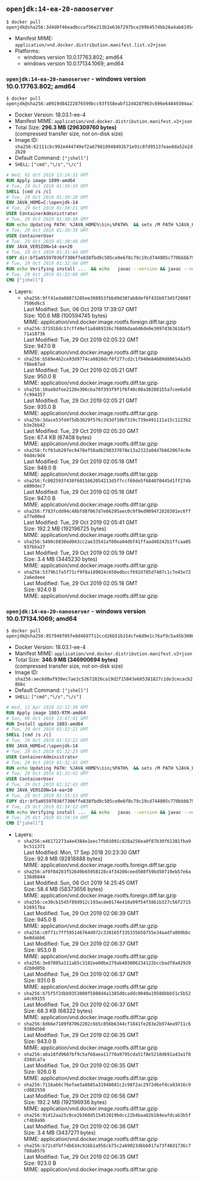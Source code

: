 ## `openjdk:14-ea-20-nanoserver`

```console
$ docker pull openjdk@sha256:3d4d0f46eadbccaf56e213b2e6367297bce299b457dbb26a4ab819549d4db1b6
```

-	Manifest MIME: `application/vnd.docker.distribution.manifest.list.v2+json`
-	Platforms:
	-	windows version 10.0.17763.802; amd64
	-	windows version 10.0.17134.1069; amd64

### `openjdk:14-ea-20-nanoserver` - windows version 10.0.17763.802; amd64

```console
$ docker pull openjdk@sha256:a0919d84222876599bcc93f558eabf12d4287963c696e64849304aa772f79583
```

-	Docker Version: 18.03.1-ee-4
-	Manifest MIME: `application/vnd.docker.distribution.manifest.v2+json`
-	Total Size: **296.3 MB (296309760 bytes)**  
	(compressed transfer size, not on-disk size)
-	Image ID: `sha256:62111cbc992e444749ef2a679810948492b71e91c8fd95137eae0da52e2d2b20`
-	Default Command: `["jshell"]`
-	`SHELL`: `["cmd","\/s","\/c"]`

```dockerfile
# Wed, 02 Oct 2019 12:24:31 GMT
RUN Apply image 1809-amd64
# Tue, 29 Oct 2019 01:30:19 GMT
SHELL [cmd /s /c]
# Tue, 29 Oct 2019 01:30:20 GMT
ENV JAVA_HOME=C:\openjdk-14
# Tue, 29 Oct 2019 01:30:21 GMT
USER ContainerAdministrator
# Tue, 29 Oct 2019 01:30:38 GMT
RUN echo Updating PATH: %JAVA_HOME%\bin;%PATH% 	&& setx /M PATH %JAVA_HOME%\bin;%PATH%
# Tue, 29 Oct 2019 01:30:39 GMT
USER ContainerUser
# Tue, 29 Oct 2019 01:30:40 GMT
ENV JAVA_VERSION=14-ea+20
# Tue, 29 Oct 2019 01:31:44 GMT
COPY dir:bf5a05597036f7306ffe838fbd0c505ce0e6f8c79c19cd744805c770bbbb751b in C:\openjdk-14 
# Tue, 29 Oct 2019 01:32:06 GMT
RUN echo Verifying install ... 	&& echo   javac --version && javac --version 	&& echo   java --version && java --version
# Tue, 29 Oct 2019 01:32:08 GMT
CMD ["jshell"]
```

-	Layers:
	-	`sha256:9ff41eda08873205ee308953fbbd9d307ab8def0f435b97345f200877506d6c5`  
		Last Modified: Sun, 06 Oct 2019 17:39:07 GMT  
		Size: 100.6 MB (100594745 bytes)  
		MIME: application/vnd.docker.image.rootfs.foreign.diff.tar.gzip
	-	`sha256:371918dc17cff49ef1a8489326c7680bdaa6d6de0e3097d363618af571a18736`  
		Last Modified: Tue, 29 Oct 2019 02:05:22 GMT  
		Size: 947.0 B  
		MIME: application/vnd.docker.image.rootfs.diff.tar.gzip
	-	`sha256:b589e462ce93d9774ca0820dcf0f277cd2c1f940e84609d80654a3d5f8be87ad`  
		Last Modified: Tue, 29 Oct 2019 02:05:21 GMT  
		Size: 950.0 B  
		MIME: application/vnd.docker.image.rootfs.diff.tar.gzip
	-	`sha256:10ae8dfee2128e306cba70f393f9f1f6f48c08a30288155a7cee6a5dfc994357`  
		Last Modified: Tue, 29 Oct 2019 02:05:21 GMT  
		Size: 935.0 B  
		MIME: application/vnd.docker.image.rootfs.diff.tar.gzip
	-	`sha256:3dace53fd4f5db3029f576c393df10bf319c739e491111a15c1123b2b3e2bb42`  
		Last Modified: Tue, 29 Oct 2019 02:05:20 GMT  
		Size: 67.4 KB (67408 bytes)  
		MIME: application/vnd.docker.image.rootfs.diff.tar.gzip
	-	`sha256:fcf63ab207ec9478ef58adb298337078e13a2322a04d7b6620674c0e94d4c9d4`  
		Last Modified: Tue, 29 Oct 2019 02:05:18 GMT  
		Size: 949.0 B  
		MIME: application/vnd.docker.image.rootfs.diff.tar.gzip
	-	`sha256:fc002593f438f6015662054213d5f7ccf69de5f684070445d1ff274be800dec7`  
		Last Modified: Tue, 29 Oct 2019 02:05:18 GMT  
		Size: 947.0 B  
		MIME: application/vnd.docker.image.rootfs.diff.tar.gzip
	-	`sha256:f783fcdd94c48bfd8f067d7e66295aec0c9f9ed9094f2820301ec6ffa77e00ed`  
		Last Modified: Tue, 29 Oct 2019 02:05:41 GMT  
		Size: 192.2 MB (192196725 bytes)  
		MIME: application/vnd.docker.image.rootfs.diff.tar.gzip
	-	`sha256:5490c6830ed043cc2ae33541af60ea04dbf41ffaad48242b1ffcaa05937bba27`  
		Last Modified: Tue, 29 Oct 2019 02:05:19 GMT  
		Size: 3.4 MB (3445230 bytes)  
		MIME: application/vnd.docker.image.rootfs.diff.tar.gzip
	-	`sha256:5379b1fa5f71cf9f8a189024c650edbccf692d785d7407c1c7e45e722a6edeee`  
		Last Modified: Tue, 29 Oct 2019 02:05:18 GMT  
		Size: 924.0 B  
		MIME: application/vnd.docker.image.rootfs.diff.tar.gzip

### `openjdk:14-ea-20-nanoserver` - windows version 10.0.17134.1069; amd64

```console
$ docker pull openjdk@sha256:857946f05fe8d4697712ccd26b51b154cfe6d9e1c76af9c5a45b3086ce1e2ba2
```

-	Docker Version: 18.03.1-ee-4
-	Manifest MIME: `application/vnd.docker.distribution.manifest.v2+json`
-	Total Size: **346.9 MB (346900694 bytes)**  
	(compressed transfer size, not on-disk size)
-	Image ID: `sha256:aec6d0af930ec7ae3c52672826ca19d2f15843e685381827c1de3cecacb28bbc`
-	Default Command: `["jshell"]`
-	`SHELL`: `["cmd","\/s","\/c"]`

```dockerfile
# Wed, 11 Apr 2018 22:12:30 GMT
RUN Apply image 1803-RTM-amd64
# Sun, 06 Oct 2019 13:47:41 GMT
RUN Install update 1803-amd64
# Tue, 29 Oct 2019 01:32:21 GMT
SHELL [cmd /s /c]
# Tue, 29 Oct 2019 01:32:22 GMT
ENV JAVA_HOME=C:\openjdk-14
# Tue, 29 Oct 2019 01:32:23 GMT
USER ContainerAdministrator
# Tue, 29 Oct 2019 01:32:41 GMT
RUN echo Updating PATH: %JAVA_HOME%\bin;%PATH% 	&& setx /M PATH %JAVA_HOME%\bin;%PATH%
# Tue, 29 Oct 2019 01:32:42 GMT
USER ContainerUser
# Tue, 29 Oct 2019 01:32:43 GMT
ENV JAVA_VERSION=14-ea+20
# Tue, 29 Oct 2019 01:33:53 GMT
COPY dir:bf5a05597036f7306ffe838fbd0c505ce0e6f8c79c19cd744805c770bbbb751b in C:\openjdk-14 
# Tue, 29 Oct 2019 01:34:12 GMT
RUN echo Verifying install ... 	&& echo   javac --version && javac --version 	&& echo   java --version && java --version
# Tue, 29 Oct 2019 01:34:14 GMT
CMD ["jshell"]
```

-	Layers:
	-	`sha256:e46172273a4e4384e1eec7fb01091c828a256ea0f87b30f61381fba9bc511371`  
		Last Modified: Mon, 17 Sep 2018 20:23:30 GMT  
		Size: 92.8 MB (92818888 bytes)  
		MIME: application/vnd.docker.image.rootfs.foreign.diff.tar.gzip
	-	`sha256:af0f84283f52649b65958128c4f34206ceed508f59bd50719eb57e6a136d6844`  
		Last Modified: Sun, 06 Oct 2019 14:25:45 GMT  
		Size: 58.4 MB (58373656 bytes)  
		MIME: application/vnd.docker.image.rootfs.foreign.diff.tar.gzip
	-	`sha256:ce30cb1545f89d912c193acde0174e418a99f54f3861b327c56f2715b16917ba`  
		Last Modified: Tue, 29 Oct 2019 02:06:39 GMT  
		Size: 945.0 B  
		MIME: application/vnd.docker.image.rootfs.diff.tar.gzip
	-	`sha256:c0f71c7ff595146764d072c338165f335335650755e34aadfa089bbc6e8dabb6`  
		Last Modified: Tue, 29 Oct 2019 02:06:37 GMT  
		Size: 953.0 B  
		MIME: application/vnd.docker.image.rootfs.diff.tar.gzip
	-	`sha256:3e07085a111ab5c3182ee00be279ab403006234122bccbadf8a42920d2b0d05b`  
		Last Modified: Tue, 29 Oct 2019 02:06:37 GMT  
		Size: 931.0 B  
		MIME: application/vnd.docker.image.rootfs.diff.tar.gzip
	-	`sha256:b75f5f2dbb9353080f5808d4a1385d0caddc0040a19588bbb51c5b52a4c69155`  
		Last Modified: Tue, 29 Oct 2019 02:06:37 GMT  
		Size: 68.3 KB (68322 bytes)  
		MIME: application/vnd.docker.image.rootfs.diff.tar.gzip
	-	`sha256:8d66e7189f87062202c6b5c856b6344cf1841fe283e2b974ea9711c69380d5b0`  
		Last Modified: Tue, 29 Oct 2019 02:06:35 GMT  
		Size: 943.0 B  
		MIME: application/vnd.docker.image.rootfs.diff.tar.gzip
	-	`sha256:a0a18fd9607bf9c5af68aea11770a9795cda51f8e5210d691a43a1f8d38dca7a`  
		Last Modified: Tue, 29 Oct 2019 02:06:35 GMT  
		Size: 926.0 B  
		MIME: application/vnd.docker.image.rootfs.diff.tar.gzip
	-	`sha256:7116a66c76efae5a8885a319480d1c2c98f2ac2972d6efdca93416c9cd882550`  
		Last Modified: Tue, 29 Oct 2019 02:06:56 GMT  
		Size: 192.2 MB (192196936 bytes)  
		MIME: application/vnd.docker.image.rootfs.diff.tar.gzip
	-	`sha256:91d12aa25c0ce2b360d515452019bdcc22b4baa82b184eafdcab3b5fcf4b9a9b`  
		Last Modified: Tue, 29 Oct 2019 02:06:36 GMT  
		Size: 3.4 MB (3437271 bytes)  
		MIME: application/vnd.docker.image.rootfs.diff.tar.gzip
	-	`sha256:b72cdfbffdb634c91bb1a956cb75c2a69023dbbb017a73f48d1736c7788a057b`  
		Last Modified: Tue, 29 Oct 2019 02:06:35 GMT  
		Size: 923.0 B  
		MIME: application/vnd.docker.image.rootfs.diff.tar.gzip
